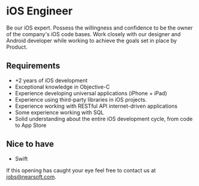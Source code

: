 # iOS Engineer

Be our iOS expert. Possess the willingness and confidence to be the owner of the company's iOS code
bases. Work closely with our designer and Android developer while working to achieve the goals set
in place by Product.

## Requirements

* +2 years of iOS development
* Exceptional knowledge in Objective-C
* Experience developing universal applications (iPhone + iPad)
* Experience using third-party libraries in iOS projects.
* Experience working with RESTful API internet-driven applications
* Some experience working with SQL
* Solid understanding about the entire iOS development cycle, from code to App Store

## Nice to have

* Swift

If this opening has caught your eye feel free to contact us at jobs@nearsoft.com.
